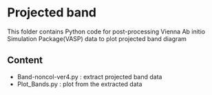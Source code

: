 # Projected band
This folder contains Python code for post-processing Vienna Ab initio Simulation Package(VASP) data to plot projected band diagram
## Content
- Band-noncol-ver4.py : extract projected band data
- Plot_Bands.py : plot from the extracted data
